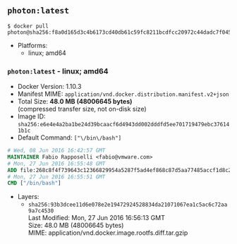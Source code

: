 ## `photon:latest`

```console
$ docker pull photon@sha256:f8a0d165d3c4b6173cd40db61c59fc8211bcdfcc20972c44dadc7f0454d442a6
```

-	Platforms:
	-	linux; amd64

### `photon:latest` - linux; amd64

-	Docker Version: 1.10.3
-	Manifest MIME: `application/vnd.docker.distribution.manifest.v2+json`
-	Total Size: **48.0 MB (48006645 bytes)**  
	(compressed transfer size, not on-disk size)
-	Image ID: `sha256:e6e4e4a2ba1be24d39bcaacf6d4943dd002dddfd5ee701719479ebc376141b1c`
-	Default Command: `["\/bin\/bash"]`

```dockerfile
# Wed, 08 Jun 2016 16:42:57 GMT
MAINTAINER Fabio Rapposelli <fabio@vmware.com>
# Mon, 27 Jun 2016 16:55:48 GMT
ADD file:268c8f4f739643c12366829954a5287f5ad4ef868c87d5aa77485accf1d8c214 in /
# Mon, 27 Jun 2016 16:55:51 GMT
CMD ["/bin/bash"]
```

-	Layers:
	-	`sha256:93b3dcee11d6e078e2e19472924528834da21071067ea1c5ac6c72aa9a7c4530`  
		Last Modified: Mon, 27 Jun 2016 16:56:13 GMT  
		Size: 48.0 MB (48006645 bytes)  
		MIME: application/vnd.docker.image.rootfs.diff.tar.gzip
